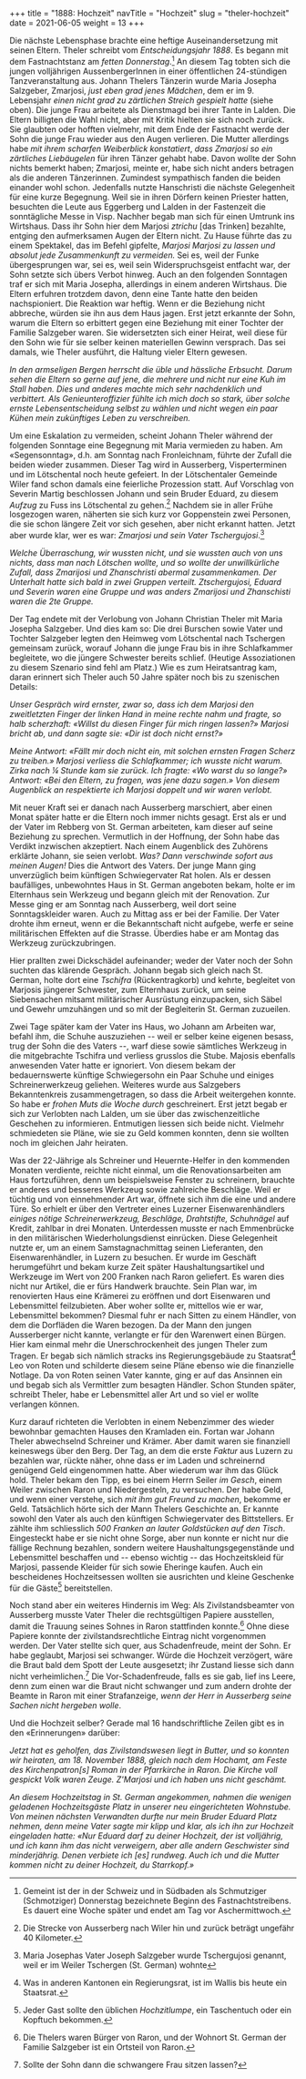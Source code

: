 +++
title = "1888: Hochzeit"
navTitle = "Hochzeit"
slug = "theler-hochzeit"
date = 2021-06-05
weight = 13
+++

Die nächste Lebensphase brachte eine heftige Auseinandersetzung mit seinen Eltern. Theler schreibt vom *Entscheidungsjahr 1888*. Es begann mit dem Fastnachtstanz am *fetten Donnerstag*.[^1] An diesem Tag tobten sich die jungen volljährigen AussenbergerInnen in einer öffentlichen 24-stündigen Tanzveranstaltung aus. Johann Thelers Tänzerin wurde Maria Josepha Salzgeber, Zmarjosi, *just eben grad jenes Mädchen*, dem er im 9. Lebensjahr *einen nicht grad zu zärtlichen Streich gespielt hatte* (siehe oben). Die junge Frau arbeitete als Dienstmagd bei ihrer Tante in Lalden. Die Eltern billigten die Wahl nicht, aber mit Kritik hielten sie sich noch zurück. Sie glaubten oder hofften vielmehr, mit dem Ende der Fastnacht werde der Sohn die junge Frau wieder aus den Augen verlieren. Die Mutter allerdings habe *mit ihrem scharfen Weiberblick konstatiert*, *dass Zmarjosi so ein zärtliches Liebäugelen* für ihren Tänzer gehabt habe. Davon wollte der Sohn nichts bemerkt haben; Zmarjosi, meinte er, habe sich nicht anders betragen als die anderen Tänzerinnen. Zumindest sympathisch fanden die beiden einander wohl schon. Jedenfalls nutzte Hanschristi die nächste Gelegenheit für eine kurze Begegnung. Weil sie in ihren Dörfern keinen Priester hatten, besuchten die Leute aus Eggerberg und Lalden in der Fastenzeit die sonntägliche Messe in Visp. Nachher begab man sich für einen Umtrunk ins Wirtshaus. Dass ihr Sohn hier dem Marjosi *ztrichu* \[das Trinken\] bezahlte, entging den aufmerksamen Augen der Eltern nicht. Zu Hause führte das zu einem Spektakel, das im Befehl gipfelte, *Marjosi Marjosi zu lassen und absolut jede Zusammenkunft zu vermeiden.* Sei es, weil der Funke übergesprungen war, sei es, weil sein Widerspruchsgeist entfacht war, der Sohn setzte sich übers Verbot hinweg. Auch an den folgenden Sonntagen traf er sich mit Maria Josepha, allerdings in einem anderen Wirtshaus. Die Eltern erfuhren trotzdem davon, denn eine Tante hatte den beiden nachspioniert. Die Reaktion war heftig. Wenn er die Beziehung nicht abbreche, würden sie ihn aus dem Haus jagen. Erst jetzt erkannte der Sohn, warum die Eltern so erbittert gegen eine Beziehung mit einer Tochter der Familie Salzgeber waren. Sie widersetzten sich einer Heirat, weil diese für den Sohn wie für sie selber keinen materiellen Gewinn versprach. Das sei damals, wie Theler ausführt, die Haltung vieler Eltern gewesen.

*In den armseligen Bergen herrscht die üble und hässliche Erbsucht. Darum sehen die Eltern so gerne auf jene, die mehrere und nicht nur eine Kuh im Stall haben.* *Dies und anderes machte mich sehr nachdenklich und verbittert. Als Genieunteroffizier fühlte ich mich doch so stark, über solche ernste Lebensentscheidung selbst zu wählen und nicht wegen ein paar Kühen mein zukünftiges Leben zu verschreiben.*

Um eine Eskalation zu vermeiden, scheint Johann Theler während der folgenden Sonntage eine Begegnung mit Maria vermieden zu haben. Am «Segensonntag», d.h. am Sonntag nach Fronleichnam, führte der Zufall die beiden wieder zusammen. Dieser Tag wird in Ausserberg, Visperterminen und im Lötschental noch heute gefeiert. In der Lötschentaler Gemeinde Wiler fand schon damals eine feierliche Prozession statt. Auf Vorschlag von Severin Martig beschlossen Johann und sein Bruder Eduard, zu diesem *Aufzug* zu Fuss ins Lötschental zu gehen.[^2] Nachdem sie in aller Frühe losgezogen waren, näherten sie sich kurz vor Goppenstein zwei Personen, die sie schon längere Zeit vor sich gesehen, aber nicht erkannt hatten. Jetzt aber wurde klar, wer es war: *Zmarjosi und sein Vater Tschergujosi*.[^3]

*Welche Überraschung, wir wussten nicht, und sie wussten auch von uns nichts, dass man nach Lötschen wollte, und so wollte der unwillkürliche Zufall, dass Zmarijosi und Zhanschristi abermal zusammenkamen. Der Unterhalt hatte sich bald in zwei Gruppen verteilt. Ztschergujosi, Eduard und Severin waren eine Gruppe und was anders Zmarijosi und Zhanschisti waren die 2te Gruppe.*

Der Tag endete mit der Verlobung von Johann Christian Theler mit Maria Josepha Salzgeber. Und dies kam so: Die drei Burschen sowie Vater und Tochter Salzgeber legten den Heimweg vom Lötschental nach Tschergen gemeinsam zurück, worauf Johann die junge Frau bis in ihre Schlafkammer begleitete, wo die jüngere Schwester bereits schlief. (Heutige Assoziationen zu diesem Szenario sind fehl am Platz.) Wie es zum Heiratsantrag kam, daran erinnert sich Theler auch 50 Jahre später noch bis zu szenischen Details:

*Unser Gespräch wird ernster, zwar so, dass ich dem Marjosi den zweitletzten Finger der linken Hand in meine rechte nahm und fragte, so halb scherzhaft: «Willst du diesen Finger für mich ringen lassen?» Marjosi bricht ab, und dann sagte sie: «Dir ist doch nicht ernst?»*

*Meine Antwort: «Fällt mir doch nicht ein, mit solchen ernsten Fragen Scherz zu treiben.» Marjosi verliess die Schlafkammer; ich wusste nicht warum. Zirka nach ¼ Stunde kam sie zurück. Ich fragte: «Wo warst du so lange?» Antwort: «Bei den Eltern, zu fragen, was jene dazu sagen.» Von diesem Augenblick an respektierte ich Marjosi doppelt und wir waren verlobt.*

Mit neuer Kraft sei er danach nach Ausserberg marschiert, aber einen Monat später hatte er die Eltern noch immer nichts gesagt. Erst als er und der Vater im Rebberg von St. German arbeiteten, kam dieser auf seine Beziehung zu sprechen. Vermutlich in der Hoffnung, der Sohn habe das Verdikt inzwischen akzeptiert. Nach einem Augenblick des Zuhörens erklärte Johann, sie seien verlobt. *Was? Dann verschwinde sofort aus meinen Augen!* Dies die Antwort des Vaters. Der junge Mann ging unverzüglich beim künftigen Schwiegervater Rat holen. Als er dessen baufälliges, unbewohntes Haus in St. German angeboten bekam, holte er im Elternhaus sein Werkzeug und begann gleich mit der Renovation. Zur Messe ging er am Sonntag nach Ausserberg, weil dort seine Sonntagskleider waren. Auch zu Mittag ass er bei der Familie. Der Vater drohte ihm erneut, wenn er die Bekanntschaft nicht aufgebe, werfe er seine militärischen Effekten auf die Strasse. Überdies habe er am Montag das Werkzeug zurückzubringen.

Hier prallten zwei Dickschädel aufeinander; weder der Vater noch der Sohn suchten das klärende Gespräch. Johann begab sich gleich nach St. German, holte dort eine *Tschifra* (Rückentragkorb) und kehrte, begleitet von Marjosis jüngerer Schwester, zum Elternhaus zurück, um seine Siebensachen mitsamt militärischer Ausrüstung einzupacken, sich Säbel und Gewehr umzuhängen und so mit der Begleiterin St. German zuzueilen.

Zwei Tage später kam der Vater ins Haus, wo Johann am Arbeiten war, befahl ihm, die Schuhe auszuziehen -- weil er selber keine eigenen besass, trug der Sohn die des Vaters --, warf diese sowie sämtliches Werkzeug in die mitgebrachte Tschifra und verliess grusslos die Stube. Majosis ebenfalls anwesenden Vater hatte er ignoriert. Von diesem bekam der bedauernswerte künftige Schwiegersohn ein Paar Schuhe und einiges Schreinerwerkzeug geliehen. Weiteres wurde aus Salzgebers Bekanntenkreis zusammengetragen, so dass die Arbeit weitergehen konnte. So habe er *frohen Muts die Woche durch* geschreinert. Erst jetzt begab er sich zur Verlobten nach Lalden, um sie über das zwischenzeitliche Geschehen zu informieren. Entmutigen liessen sich beide nicht. Vielmehr schmiedeten sie Pläne, wie sie zu Geld kommen konnten, denn sie wollten noch im gleichen Jahr heiraten.

Was der 22-Jährige als Schreiner und Heuernte-Helfer in den kommenden Monaten verdiente, reichte nicht einmal, um die Renovationsarbeiten am Haus fortzuführen, denn um beispielsweise Fenster zu schreinern, brauchte er anderes und besseres Werkzeug sowie zahlreiche Beschläge. Weil er tüchtig und von einnehmender Art war, öffnete sich ihm die eine und andere Türe. So erhielt er über den Vertreter eines Luzerner Eisenwarenhändlers *einiges nötige Schreinerwerkzeug, Beschläge, Drahtstifte, Schuhnägel* auf Kredit, zahlbar in drei Monaten. Unterdessen musste er nach Emmenbrücke in den militärischen Wiederholungsdienst einrücken. Diese Gelegenheit nutzte er, um an einem Samstagnachmittag seinen Lieferanten, den Eisenwarenhändler, in Luzern zu besuchen. Er wurde im Geschäft herumgeführt und bekam kurze Zeit später Haushaltungsartikel und Werkzeuge im Wert von 200 Franken nach Raron geliefert. Es waren dies nicht nur Artikel, die er fürs Handwerk brauchte. Sein Plan war, im renovierten Haus eine Krämerei zu eröffnen und dort Eisenwaren und Lebensmittel feilzubieten. Aber woher sollte er, mittellos wie er war, Lebensmittel bekommen? Diesmal fuhr er nach Sitten zu einem Händler, von dem die Dorfläden die Waren bezogen. Da der Mann den jungen Ausserberger nicht kannte, verlangte er für den Warenwert einen Bürgen. Hier kam einmal mehr die Unerschrockenheit des jungen Theler zum Tragen. Er begab sich nämlich stracks ins Regierungsgebäude zu Staatsrat[^4] Leo von Roten und schilderte diesem seine Pläne ebenso wie die finanzielle Notlage. Da von Roten seinen Vater kannte, ging er auf das Ansinnen ein und begab sich als Vermittler zum besagten Händler. Schon Stunden später, schreibt Theler, habe er Lebensmittel aller Art und so viel er wollte verlangen können.

Kurz darauf richteten die Verlobten in einem Nebenzimmer des wieder bewohnbar gemachten Hauses den Kramladen ein. Fortan war Johann Theler abwechselnd Schreiner und Krämer. Aber damit waren sie finanziell keineswegs über den Berg. Der Tag, an dem die erste *Faktur* aus Luzern zu bezahlen war, rückte näher, ohne dass er im Laden und schreinernd genügend Geld eingenommen hatte. Aber wiederum war ihm das Glück hold. Theler bekam den Tipp, es bei einem Herrn Seiler *im Gesch*, einem Weiler zwischen Raron und Niedergesteln, zu versuchen. Der habe Geld, und wenn einer verstehe, sich *mit ihm gut Freund zu machen*, bekomme er Geld. Tatsächlich hörte sich der Mann Thelers Geschichte an. Er kannte sowohl den Vater als auch den künftigen Schwiegervater des Bittstellers. Er zählte ihm schliesslich *500 Franken an lauter Goldstücken auf den Tisch*. Eingesteckt habe er sie nicht ohne Sorge, aber nun konnte er nicht nur die fällige Rechnung bezahlen, sondern weitere Haushaltungsgegenstände und Lebensmittel beschaffen und -- ebenso wichtig -- das Hochzeitskleid für Marjosi, passende Kleider für sich sowie Eheringe kaufen. Auch ein bescheidenes Hochzeitsessen wollten sie ausrichten und kleine Geschenke für die Gäste[^5] bereitstellen.

Noch stand aber ein weiteres Hindernis im Weg: Als Zivilstandsbeamter von Ausserberg musste Vater Theler die rechtsgültigen Papiere ausstellen, damit die Trauung seines Sohnes in Raron stattfinden konnte.[^6] Ohne diese Papiere konnte der zivilstandsrechtliche Eintrag nicht vorgenommen werden. Der Vater stellte sich quer, aus Schadenfreude, meint der Sohn. Er habe geglaubt, Marjosi sei schwanger. Würde die Hochzeit verzögert, wäre die Braut bald dem Spott der Leute ausgesetzt; ihr Zustand liesse sich dann nicht verheimlichen.[^7] Die Vor-Schadenfreude, falls es sie gab, lief ins Leere, denn zum einen war die Braut nicht schwanger und zum andern drohte der Beamte in Raron mit einer Strafanzeige, *wenn der Herr in Ausserberg seine Sachen nicht hergeben wolle*.

Und die Hochzeit selber? Gerade mal 16 handschriftliche Zeilen gibt es in den «Erinnerungen» darüber:

*Jetzt hat es geholfen, das Zivilstandswesen liegt in Butter, und so konnten wir heiraten, am 18. November 1888, gleich nach dem Hochamt, am Feste des Kirchenpatron\[s\] Roman in der Pfarrkirche in Raron. Die Kirche voll gespickt Volk waren Zeuge. Z'Marjosi und ich haben uns nicht geschämt.*

*An diesem Hochzeitstag in St. German angekommen, nahmen die wenigen geladenen Hochzeitsgäste Platz in unserer neu eingerichteten Wohnstube. Von meinen nächsten Verwandten durfte nur mein Bruder Eduard Platz nehmen, denn meine Vater sagte mir klipp und klar, als ich ihn zur Hochzeit eingeladen hatte: «Nur Eduard darf zu deiner Hochzeit, der ist volljährig, und ich kann ihm das nicht verweigern, aber alle andern Geschwister sind minderjährig. Denen verbiete ich \[es\] rundweg. Auch ich und die Mutter kommen nicht zu deiner Hochzeit, du Starrkopf.»*

[^1]: Gemeint ist der in der Schweiz und in Südbaden als Schmutziger (Schmotziger) Donnerstag bezeichnete Beginn des Fastnachtstreibens. Es dauert eine Woche später und endet am Tag vor Aschermittwoch.

[^2]: Die Strecke von Ausserberg nach Wiler hin und zurück beträgt ungefähr 40 Kilometer.

[^3]: Maria Josephas Vater Joseph Salzgeber wurde Tschergujosi genannt, weil er im Weiler Tschergen (St. German) wohnte

[^4]: Was in anderen Kantonen ein Regierungsrat, ist im Wallis bis heute ein Staatsrat.

[^5]: Jeder Gast sollte den üblichen *Hochzitlumpe*, ein Taschentuch oder ein Kopftuch bekommen.

[^6]: Die Thelers waren Bürger von Raron, und der Wohnort St. German der Familie Salzgeber ist ein Ortsteil von Raron.

[^7]: Sollte der Sohn dann die schwangere Frau sitzen lassen?
